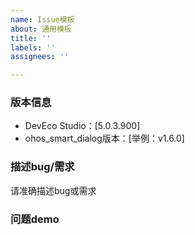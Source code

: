 ```yaml
---
name: Issue模板
about: 通用模板
title: ''
labels: ''
assignees: ''

---
```


### 版本信息
- DevEco Studio：[5.0.3.900]
- ohos_smart_dialog版本：[举例：v1.6.0]

### 描述bug/需求
请准确描述bug或需求

### 问题demo
<!-- 如果无法提供可复现问题的最简demo，本人将拒绝解决你的issue -->
